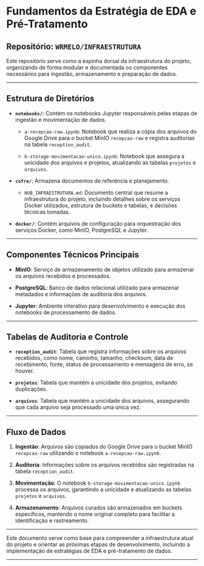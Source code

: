 # Fundamentos da Estratégia de EDA e Pré-Tratamento

##  Repositório: `WRMELO/INFRAESTRUTURA`

Este repositório serve como a espinha dorsal da infraestrutura do projeto, organizando de forma modular e documentada os componentes necessários para ingestão, armazenamento e preparação de dados.

---

## Estrutura de Diretórios

- **`notebooks/`**: Contém os notebooks Jupyter responsáveis pelas etapas de ingestão e movimentação de dados.
    
    - `a-recepcao-raw.ipynb`: Notebook que realiza a cópia dos arquivos do Google Drive para o bucket MinIO `recepcao-raw` e registra auditorias na tabela `reception_audit`.
        
    - `b-storage-movimentacao-unico.ipynb`: Notebook que assegura a unicidade dos arquivos e projetos, atualizando as tabelas `projetos` e `arquivos`.
        
- **`cofre/`**: Armazena documentos de referência e planejamento.
    
    - `HUB_INFRAESTRUTURA.md`: Documento central que resume a infraestrutura do projeto, incluindo detalhes sobre os serviços Docker utilizados, estrutura de buckets e tabelas, e decisões técnicas tomadas.
        
- **`docker/`**: Contém arquivos de configuração para orquestração dos serviços Docker, como MinIO, PostgreSQL e Jupyter.
    

---

## Componentes Técnicos Principais

- **MinIO**: Serviço de armazenamento de objetos utilizado para armazenar os arquivos recebidos e processados.
    
- **PostgreSQL**: Banco de dados relacional utilizado para armazenar metadados e informações de auditoria dos arquivos.
    
- **Jupyter**: Ambiente interativo para desenvolvimento e execução dos notebooks de processamento de dados.
    

---

## Tabelas de Auditoria e Controle

- **`reception_audit`**: Tabela que registra informações sobre os arquivos recebidos, como nome, caminho, tamanho, checksum, data de recebimento, fonte, status de processamento e mensagens de erro, se houver.
    
- **`projetos`**: Tabela que mantém a unicidade dos projetos, evitando duplicações.
    
- **`arquivos`**: Tabela que mantém a unicidade dos arquivos, assegurando que cada arquivo seja processado uma única vez.
    

---

## Fluxo de Dados

1. **Ingestão**: Arquivos são copiados do Google Drive para o bucket MinIO `recepcao-raw` utilizando o notebook `a-recepcao-raw.ipynb`.
    
2. **Auditoria**: Informações sobre os arquivos recebidos são registradas na tabela `reception_audit`.
    
3. **Movimentação**: O notebook `b-storage-movimentacao-unico.ipynb` processa os arquivos, garantindo a unicidade e atualizando as tabelas `projetos` e `arquivos`.
    
4. **Armazenamento**: Arquivos curados são armazenados em buckets específicos, mantendo o nome original completo para facilitar a identificação e rastreamento.
    

---

Este documento serve como base para compreender a infraestrutura atual do projeto e orientar as próximas etapas de desenvolvimento, incluindo a implementação de estratégias de EDA e pré-tratamento de dados.

---